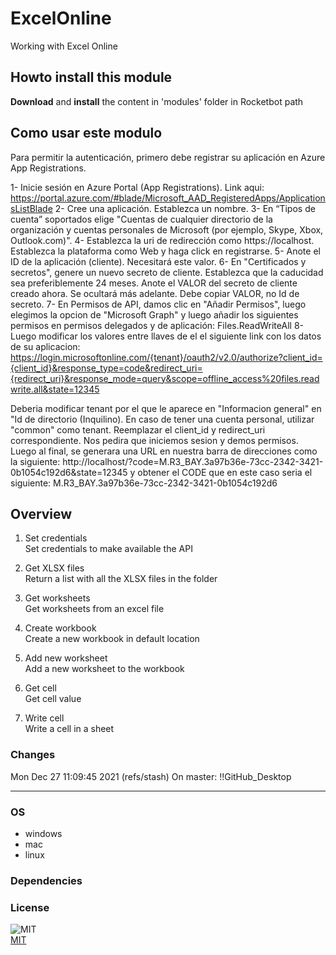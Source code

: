 



# ExcelOnline
  
Working with Excel Online  

## Howto install this module
  
__Download__ and __install__ the content in 'modules' folder in Rocketbot path  


## Como usar este modulo

Para permitir la autenticación, primero debe registrar su aplicación en Azure App 
Registrations.

1- Inicie sesión en Azure Portal (App Registrations). Link aqui: 
https://portal.azure.com/#blade/Microsoft_AAD_RegisteredApps/ApplicationsListBlade
2- Cree una aplicación. Establezca un
 nombre.
3- En “Tipos de cuenta” soportados elige "Cuentas de cualquier directorio de la organización y cuentas 
personales de Microsoft (por ejemplo, Skype, Xbox, Outlook.com)".
4- Establezca la uri de redirección como 
https://localhost. Establezca la plataforma como Web y haga click en registrarse.
5- Anote el ID de la aplicación 
(cliente). Necesitará este valor.
6- En "Certificados y secretos", genere un nuevo secreto de cliente. Establezca que la
 caducidad sea preferiblemente 24 meses. Anote el VALOR del secreto de cliente creado ahora. Se ocultará más adelante. 
Debe copiar VALOR, no Id de secreto.
7- En Permisos de API, damos clic en "Añadir Permisos", luego elegimos la opcion de
 "Microsoft Graph" y luego añadir los siguientes permisos en permisos delegados y de aplicación: Files.ReadWriteAll
8- 
Luego modificar los valores entre llaves de el el siguiente link con los datos de su aplicacion: 
https://login.microsoftonline.com/{tenant}/oauth2/v2.0/authorize?client_id={client_id}&response_type=code&redirect_uri={redirect_uri}&response_mode=query&scope=offline_access%20files.readwrite.all&state=12345

Deberia modificar tenant por el que le aparece en "Informacion general" en "Id de directorio (Inquilino). En caso de 
tener una cuenta personal, utilizar "common" como tenant. Reemplazar el client_id y redirect_uri correspondiente. Nos 
pedira que iniciemos sesion y demos permisos. Luego al final, se generara una URL en nuestra barra de direcciones como 
la siguiente: http://localhost/?code=M.R3_BAY.3a97b36e-73cc-2342-3421-0b1054c192d6&state=12345 y obtener el CODE que en 
este caso seria el siguiente: M.R3_BAY.3a97b36e-73cc-2342-3421-0b1054c192d6


## Overview


1. Set credentials  
Set credentials to make available the API

2. Get XLSX files  
Return a list with all the XLSX files in the folder

3. Get worksheets  
Get worksheets from an excel file

4. Create workbook  
Create a new workbook in default location

5. Add new worksheet  
Add a new worksheet to the workbook

6. Get cell  
Get cell value

7. Write cell  
Write a cell in a sheet  



### Changes
Mon Dec 27 11:09:45 2021  (refs/stash) On master: !!GitHub_Desktop<master>

----
### OS

- windows
- mac
- linux

### Dependencies

### License
  
![MIT](https://camo.githubusercontent.com/107590fac8cbd65071396bb4d04040f76cde5bde/687474703a2f2f696d672e736869656c64732e696f2f3a6c6963656e73652d6d69742d626c75652e7376673f7374796c653d666c61742d737175617265)  
[MIT](http://opensource.org/licenses/mit-license.ph)
